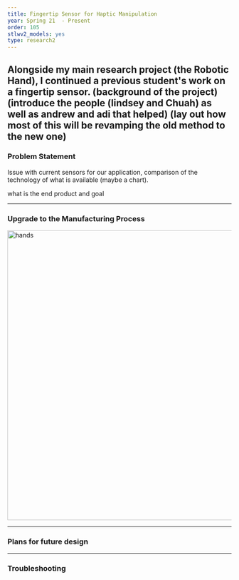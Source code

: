 ```yaml
---
title: Fingertip Sensor for Haptic Manipulation
year: Spring 21  - Present
order: 105
stlwv2_models: yes
type: research2
---
```


Alongside my main research project (the Robotic Hand), I continued a previous student's work on a fingertip sensor.
(background of the project)
(introduce the people (lindsey and Chuah) as well as andrew and adi that helped)
(lay out how most of this will be revamping the old method to the new one)
---
### Problem Statement

Issue with current sensors for our application, comparison of the technology of what is available (maybe a chart).

what is the end product and goal

---
### Upgrade to the Manufacturing Process

<img src="/website/assets/images/FingertipSensorTest.gif" alt="hands" width="650"/>



---
### Plans for future design




---
### Troubleshooting



